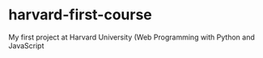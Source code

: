 # harvard-first-course
My first project at Harvard University (Web Programming with Python and JavaScript
